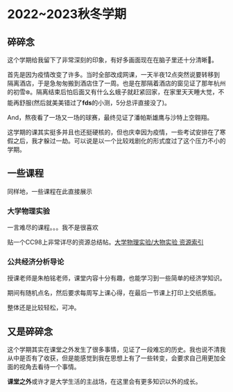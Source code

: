 # 2022~2023秋冬学期

## 碎碎念

这个学期给我留下了非常深刻的印象，有好多画面现在在脑子里还十分清晰🧐。

首先是因为疫情改变了许多。当时全部改成网课，一天半夜12点突然说要转移到隔离酒店，于是急匆匆搬到酒店住了一周。也是在那隔着酒店的窗见证了那年杭州的初雪❄️。隔离结束后怕后面又有什么幺蛾子就赶紧回家，在家里天天睡大觉，不能再舒服(然后就美美错过了**fds**的小测，5分总评直接没了)。

And，熬夜看了一场又一场的球赛，最终见证了潘帕斯雄鹰与沙特上空翱翔。

这学期的课其实挺多并且也还挺硬核的，但也庆幸因为疫情，一些考试安排在了寒假之后，我才躲过一劫。可以说是以一个比较戏剧化的形式度过了这个压力不小的学期。

## 一些课程

同样地，一些课程在此直接展示

### 大学物理实验

一言难尽的课程。。。我不是很喜欢

贴一个CC98上非常详尽的资源总结帖。[大学物理实验/大物实验 资源索引](https://www.cc98.org/topic/5862194 )

### 公共经济分析导论

授课老师是朱柏铭老师，课堂内容十分有趣，也能学习到一些简单的经济学知识。

期间有随机点名，然后要求每周写上课心得，在最后一节课上打印上交纸质版。

整体还是比较轻松，可冲。

## 又是碎碎念

这个学期其实在课堂之外发生了很多事情，见证了一段难忘的历史。我也说不清我从中是否有了收获，但是能感觉到我在思想上有了一些转变，会要求自己用更加全面的视角去看待一个事情。

**课堂之外**或许才是大学生活的主战场，在这里会有更多知识以外的成长。
